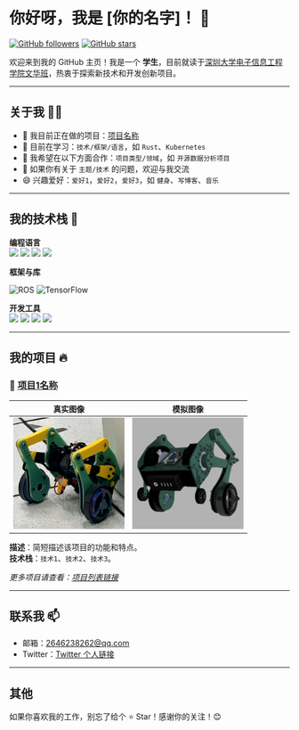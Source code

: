 # 你好呀，我是 [你的名字]！ 👋

[![GitHub followers](https://img.shields.io/github/followers/hwwx?label=Followers&style=social)](https://github.com/yourusername)
[![GitHub stars](https://img.shields.io/github/stars/hwwx?affiliations=OWNER%2CCOLLABORATOR&style=social)](https://github.com/yourusername)

欢迎来到我的 GitHub 主页！我是一个 **学生**，目前就读于[深圳大学电子信息工程学院文华班](https://ceie.szu.edu.cn/index.htm)，热衷于探索新技术和开发创新项目。

---

## 关于我 🙋‍♂️

- 🔭 我目前正在做的项目：[项目名称](项目链接)
- 🌱 目前在学习：`技术/框架/语言`，如 `Rust`、`Kubernetes`
- 👯 我希望在以下方面合作：`项目类型/领域`，如 `开源数据分析项目`
- 💬 如果你有关于 `主题/技术` 的问题，欢迎与我交流
- 😄 兴趣爱好：`爱好1`，`爱好2`，`爱好3`，如 `健身`、`写博客`、`音乐`

---

## 我的技术栈 🚀

**编程语言**  
<img src="https://img.shields.io/badge/Python-3776AB?style=flat-square&logo=python&logoColor=white" height="30">
<img src="https://img.shields.io/badge/C-A8B9CC?style=flat-square&logo=c&logoColor=white" height="30">
<img src="https://img.shields.io/badge/MATLAB-0076A8?style=flat-square&logo=Mathworks&logoColor=white" height="30">
<img src="https://img.shields.io/badge/C%2B%2B-00599C?style=flat-square&logo=c%2B%2B&logoColor=white" height="30">


**框架与库** 

![ROS](https://img.shields.io/badge/ROS-22314E?style=for-the-badge&logo=ros&logoColor=white) 
![TensorFlow](https://img.shields.io/badge/TensorFlow-FF6F00?style=for-the-badge&logo=tensorflow&logoColor=white)

**开发工具**  
<img src="https://img.shields.io/badge/Git-F05032?style=flat-square&logo=git&logoColor=white" height="30">
<img src="https://img.shields.io/badge/VS%20Code-007ACC?style=flat-square&logo=visual-studio-code&logoColor=white" height="30">
<img src="https://img.shields.io/badge/Fusion%20360-FF6719?style=flat-square&logo=autodesk&logoColor=white" height="30">
<img src="https://img.shields.io/badge/Keil-1C6CAB?style=flat-square&logo=arm&logoColor=white" height="30">


---


## 我的项目 🔥

### 🌟 [项目1名称](项目链接)

| 真实图像 | 模拟图像 |
| -------- | -------- |
| <img src="images/leg_real_LE_auto_x4.jpg" alt="Real Image" width="200"> | <img src="images/leg_sim.png" alt="Simulated Image" width="200"> |



**描述**：简短描述该项目的功能和特点。  
**技术栈**：`技术1`、`技术2`、`技术3`。



*更多项目请查看：[项目列表链接](https://github.com/yourusername?tab=repositories)*

---

## 联系我 📫
- 邮箱：2646238262@qq.com
- Twitter：[Twitter 个人链接](https://twitter.com/yourusername)

---

## 其他

如果你喜欢我的工作，别忘了给个 ⭐ Star！感谢你的关注！😊
